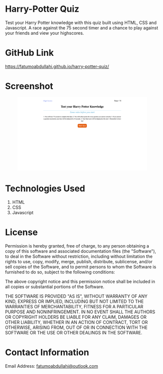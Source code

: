 # Harry-Potter Quiz

Test your Harry Potter knowledge with this quiz built using HTML, CSS and Javascript. A race against the 75 second timer and a chance to play against your friends and view your highscores.

# GitHub Link

https://fatumoabdullahi.github.io/harry-potter-quiz/

# Screenshot

<figure> <img src=./assets/images/code-quiz.png></figure>

# Technologies Used

1. HTML
2. CSS
3. Javascript

# License

Permission is hereby granted, free of charge, to any person obtaining
a copy of this software and associated documentation files (the
"Software"), to deal in the Software without restriction, including
without limitation the rights to use, copy, modify, merge, publish,
distribute, sublicense, and/or sell copies of the Software, and to
permit persons to whom the Software is furnished to do so, subject to
the following conditions:

The above copyright notice and this permission notice shall be
included in all copies or substantial portions of the Software.

THE SOFTWARE IS PROVIDED "AS IS", WITHOUT WARRANTY OF ANY KIND,
EXPRESS OR IMPLIED, INCLUDING BUT NOT LIMITED TO THE WARRANTIES OF
MERCHANTABILITY, FITNESS FOR A PARTICULAR PURPOSE AND
NONINFRINGEMENT. IN NO EVENT SHALL THE AUTHORS OR COPYRIGHT HOLDERS BE
LIABLE FOR ANY CLAIM, DAMAGES OR OTHER LIABILITY, WHETHER IN AN ACTION
OF CONTRACT, TORT OR OTHERWISE, ARISING FROM, OUT OF OR IN CONNECTION
WITH THE SOFTWARE OR THE USE OR OTHER DEALINGS IN THE SOFTWARE.

# Contact Information

Email Address: fatumoabdullahi@outlook.com
